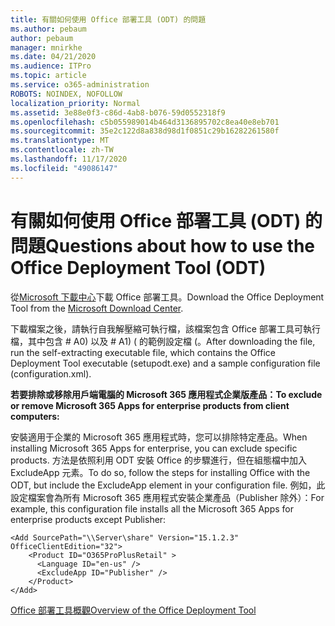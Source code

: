 ```yaml
---
title: 有關如何使用 Office 部署工具 (ODT) 的問題
ms.author: pebaum
author: pebaum
manager: mnirkhe
ms.date: 04/21/2020
ms.audience: ITPro
ms.topic: article
ms.service: o365-administration
ROBOTS: NOINDEX, NOFOLLOW
localization_priority: Normal
ms.assetid: 3e88e0f3-c86d-4ab8-b076-59d0552318f9
ms.openlocfilehash: c5b055989014b464d3136895702c8ea40e8eb701
ms.sourcegitcommit: 35e2c122d8a838d98d1f0851c29b16282261580f
ms.translationtype: MT
ms.contentlocale: zh-TW
ms.lasthandoff: 11/17/2020
ms.locfileid: "49086147"
---
```

# <a name="questions-about-how-to-use-the-office-deployment-tool-odt"></a><span data-ttu-id="ceff6-102">有關如何使用 Office 部署工具 (ODT) 的問題</span><span class="sxs-lookup"><span data-stu-id="ceff6-102">Questions about how to use the Office Deployment Tool (ODT)</span></span>

<span data-ttu-id="ceff6-103">從[Microsoft 下載中心](https://go.microsoft.com/fwlink/p/?LinkID=626065)下載 Office 部署工具。</span><span class="sxs-lookup"><span data-stu-id="ceff6-103">Download the Office Deployment Tool from the [Microsoft Download Center](https://go.microsoft.com/fwlink/p/?LinkID=626065).</span></span>
  
<span data-ttu-id="ceff6-104">下載檔案之後，請執行自我解壓縮可執行檔，該檔案包含 Office 部署工具可執行檔，其中包含 # A0) 以及 # A1)  ( 的範例設定檔 (。</span><span class="sxs-lookup"><span data-stu-id="ceff6-104">After downloading the file, run the self-extracting executable file, which contains the Office Deployment Tool executable (setupodt.exe) and a sample configuration file (configuration.xml).</span></span>
  
 <span data-ttu-id="ceff6-105">**若要排除或移除用戶端電腦的 Microsoft 365 應用程式企業版產品：**</span><span class="sxs-lookup"><span data-stu-id="ceff6-105">**To exclude or remove Microsoft 365 Apps for enterprise products from client computers:**</span></span>
  
<span data-ttu-id="ceff6-106">安裝適用于企業的 Microsoft 365 應用程式時，您可以排除特定產品。</span><span class="sxs-lookup"><span data-stu-id="ceff6-106">When installing Microsoft 365 Apps for enterprise, you can exclude specific products.</span></span> <span data-ttu-id="ceff6-107">方法是依照利用 ODT 安裝 Office 的步驟進行，但在組態檔中加入 ExcludeApp 元素。</span><span class="sxs-lookup"><span data-stu-id="ceff6-107">To do so, follow the steps for installing Office with the ODT, but include the ExcludeApp element in your configuration file.</span></span> <span data-ttu-id="ceff6-108">例如，此設定檔案會為所有 Microsoft 365 應用程式安裝企業產品（Publisher 除外）：</span><span class="sxs-lookup"><span data-stu-id="ceff6-108">For example, this configuration file installs all the Microsoft 365 Apps for enterprise products except Publisher:</span></span>
  
```
<Add SourcePath="\\Server\share" Version="15.1.2.3" OfficeClientEdition="32">
    <Product ID="O365ProPlusRetail" >
      <Language ID="en-us" />
      <ExcludeApp ID="Publisher" />
    </Product>
</Add>
```

[<span data-ttu-id="ceff6-109">Office 部署工具概觀</span><span class="sxs-lookup"><span data-stu-id="ceff6-109">Overview of the Office Deployment Tool</span></span>](https://docs.microsoft.com/deployoffice/overview-office-deployment-tool)
  

